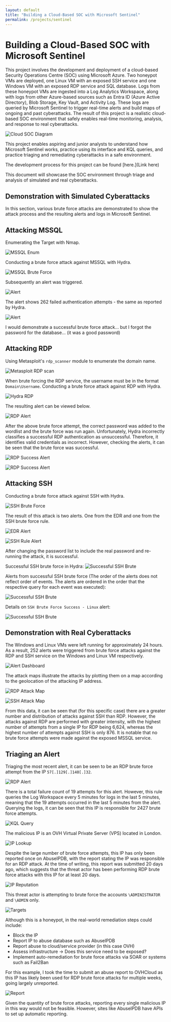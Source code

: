 ```yaml
---
layout: default
title: "Building a Cloud-Based SOC with Microsoft Sentinel"
permalink: /projects/sentinel
---
```

# Building a Cloud-Based SOC with Microsoft Sentinel

This project involves the development and deployment of a cloud-based Security Operations Centre (SOC) using Microsoft Azure. Two honeypot VMs are deployed, one Linux VM with an exposed SSH service and one Windows VM with an exposed RDP service and SQL database. Logs from these honeypot VMs are ingested into a Log Analytics Workspace, along with logs from other Azure-based sources such as Entra ID (Azure Active Directory), Blob Storage, Key Vault, and Activity Log. These logs are queried by Microsoft Sentinel to trigger real-time alerts and build maps of ongoing and past cyberattacks. The result of this project is a realistic cloud-based SOC environment that safely enables real-time monitoring, analysis, and response to real cyberattacks. 


![Cloud SOC Diagram](/assets/images/project02/Cloud_SOC_Diagram.png)

This project enables aspiring and junior analysts to understand how Microsoft Sentinel works, practice using its interface and KQL queries, and practice triaging and remediating cyberattacks in a safe environment.

The development process for this project can be found [here.](Link here)

This document will showcase the SOC environment through triage and analysis of simulated and real cyberattacks.

## Demonstration with Simulated Cyberattacks

In this section, various brute force attacks are demonstrated to show the attack process and the resulting alerts and logs in Microsoft Sentinel.

## Attacking MSSQL

Enumerating the Target with Nmap.

![MSSQL Enum](/assets/images/project02/11.png) 

Conducting a brute force attack against MSSQL with Hydra.

![MSSQL Brute Force](/assets/images/project02/12.png) 

Subsequently an alert was triggered.

![Alert](/assets/images/project02/13.png) 

The alert shows 262 failed authentication attempts - the same as reported by Hydra. 

![Alert](/assets/images/project02/14.png) 

I would demonstrate a successful brute force attack... but I forgot the password for the database...
(it was a good password)

## Attacking RDP

Using Metasploit's `rdp_scanner` module to enumerate the domain name.

![Metasploit RDP scan](/assets/images/project02/rdp-info.png) 

When brute forcing the RDP service, the username must be in the format `Domain\Username`.
Conducting a brute force attack against RDP with Hydra.

![Hydra RDP](/assets/images/project02/15.png) 

The resulting alert can be viewed below.

![RDP Alert](/assets/images/project02/16.png) 

After the above brute force attempt, the correct password was added to the wordlist and the brute force was run again. Unfortunately, Hydra incorrectly classifies a successful RDP authentication as unsuccessful. Therefore, it identifies valid credentials as incorrect. However, checking the alerts, it can be seen that the brute force was successful.

![RDP Success Alert](/assets/images/project02/17.png) 

![RDP Success Alert](/assets/images/project02/18.png) 


## Attacking SSH

Conducting a brute force attack against SSH with Hydra.

![SSH Brute Force](/assets/images/project02/19.png) 

The result of this attack is two alerts. One from the EDR and one from the SSH brute force rule.

![EDR Alert](/assets/images/project02/20.png)

![SSH Rule Alert](/assets/images/project02/21.png)

After changing the password list to include the real password and re-running the attack, it is successful. 

Successful SSH brute force in Hydra:
![Successful SSH Brute](/assets/images/project02/22.png)

Alerts from successful SSH brute force (The order of the alerts does not reflect order of events. The alerts are ordered in the order that the respective query for each event was executed):

![Successful SSH Brute](/assets/images/project02/23.png)

Details on `SSH Brute Force Success - Linux` alert:

![Successful SSH Brute](/assets/images/project02/24.png)

## Demonstration with Real Cyberattacks

The Windows and Linux VMs were left running for approximately 24 hours. As a result, 252 alerts were triggered from brute force attacks against the RDP and SSH service on the Windows and Linux VM respectively.

![Alert Dashboard](/assets/images/project02/2.png) 

The attack maps illustrate the attacks by plotting them on a map according to the geolocation of the attacking IP address.

![RDP Attack Map](/assets/images/project02/3.png) 

![SSH Attack Map](/assets/images/project02/4.png) 

From this data, it can be seen that (for this specific case) there are a greater number and distribution of attacks against SSH than RDP. However, the attacks against RDP are performed with greater intensity, with the highest number of attempts from a single IP for RDP being 6,624, whereas the highest number of attempts against SSH is only 876. It is notable that no brute force attempts were made against the exposed MSSQL service.

## Triaging an Alert

Triaging the most recent alert, it can be seen to be an RDP brute force attempt from the IP `57[.]129[.]140[.]32`.

![RDP Alert](/assets/images/project02/5.png) 

There is a total failure count of 19 attempts for this alert. However, this rule queries the Log Workspace every 5 minutes for logs in the last 5 minutes, meaning that the 19 attempts occurred in the last 5 minutes from the alert. Querying the logs, it can be seen that this IP is responsible for 2427 brute force attempts.

![KQL Query](/assets/images/project02/6.png) 

The malicious IP is an OVH Virtual Private Server (VPS) located in London. 

![IP Lookup](/assets/images/project02/7.png) 

Despite the large number of brute force attempts, this IP has only been reported once on AbuseIPDB, with the report stating the IP was responsible for an RDP attack. At the time of writing, this report was submitted 20 days ago, which suggests that the threat actor has been performing RDP brute force attacks with this IP for at least 20 days. 

![IP Reputation](/assets/images/project02/8.png) 

This threat actor is attempting to brute force the accounts `\ADMINISTRATOR` and `\ADMIN` only.

![Targets](/assets/images/project02/9.png) 

Although this is a honeypot, in the real-world remediation steps could include:
- Block the IP
- Report IP to abuse database such as AbuseIPDB
- Report abuse to cloud/service provider (in this case OVH)
- Assess infrastructure -> Does this service need to be exposed?
- Implement auto-remediation for brute force attacks via SOAR or systems such as Fail2Ban

For this example, I took the time to submit an abuse report to OVHCloud as this IP has likely been used for RDP brute force attacks for multiple weeks, going largely unreported. 

![Report](/assets/images/project02/10.png) 

Given the quantity of brute force attacks, reporting every single malicious IP in this way would not be feasible. However, sites like AbuseIPDB have APIs to set up automatic reporting.




